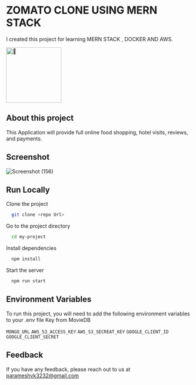 


# ZOMATO CLONE USING MERN STACK

I created this project for learning MERN STACK , DOCKER AND AWS.
<div>
<img src="https://miro.medium.com/max/1400/1*k0SazfSJ-tPSBbt2WDYIyw.png" alt="🌱"  height="150">
</div>

## About this project 
This Application will provide full online food shopping, hotel visits, reviews, and payments.

## Screenshot
![Screenshot (156)](https://user-images.githubusercontent.com/104810544/203846816-71ef115c-ae50-4d80-98c2-334b7d5f6f03.png)


## Run Locally

Clone the project

```bash
  git clone <repo Url>
```

Go to the project directory

```bash
  cd my-project
```

Install dependencies

```bash
  npm install
```

Start the server

```bash
  npm run start
```



## Environment Variables

To run this project, you will need to add the following environment variables to your .env file Key from MovieDB

`MONGO_URL` `AWS_S3_ACCESS_KEY` `AWS_S3_SECREAT_KEY` `GOOGLE_CLIENT_ID ` `GOOGLE_CLIENT_SECRET`

## Feedback

If you have any feedback, please reach out to us at parameshvk3232@gmail.com

